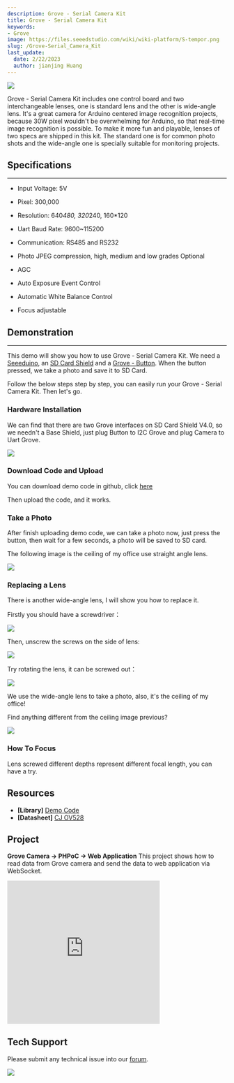 ```yaml
---
description: Grove - Serial Camera Kit
title: Grove - Serial Camera Kit
keywords:
- Grove
image: https://files.seeedstudio.com/wiki/wiki-platform/S-tempor.png
slug: /Grove-Serial_Camera_Kit
last_update:
  date: 2/22/2023
  author: jianjing Huang
---
```

<!-- ---
name: Grove - Serial Camera Kit
category: Sensor
bzurl: https://www.seeedstudio.com/Grove-Serial-Camera-Kit-p-1608.html
oldwikiname:  Grove - Serial Camera Kit
prodimagename: GSCK_Introduction.jpg
surveyurl: https://www.research.net/r/Grove_Serial_Camera_Kit
sku:  101020000
--- -->

![](https://files.seeedstudio.com/wiki/Grove-Serial_Camera_Kit/img/GSCK_Introduction.jpg)

Grove - Serial Camera Kit includes one control board and two interchangeable lenses, one is standard lens and the other is wide-angle lens. It's a great camera for Arduino centered image recognition projects, because 30W pixel wouldn't be overwhelming for Arduino, so that real-time image recognition is possible. To make it more fun and playable, lenses of two specs are shipped in this kit. The standard one is for common photo shots and the wide-angle one is specially suitable for monitoring projects.

## Specifications

---

* Input Voltage: 5V

* Pixel: 300,000

* Resolution: 640*480, 320*240, 160*120

* Uart Baud Rate: 9600~115200

* Communication: RS485 and RS232

* Photo JPEG compression, high, medium and low grades Optional

* AGC

* Auto Exposure Event Control

* Automatic White Balance Control

* Focus adjustable

## Demonstration

---
This demo will show you how to use Grove - Serial Camera Kit. We need a [Seeeduino](https://www.seeedstudio.com/seeeduino-v30-atmega-328p-p-669.html?cPath=6_7), an [SD Card Shield](https://www.seeedstudio.com/sd-card-shield-v40-p-1381.html?cPath=105) and a [Grove - Button](/Grove-Button). When the button pressed, we take a photo and save it to SD Card.

Follow the below steps step by step, you can easily run your Grove - Serial Camera Kit. Then let's go.

### Hardware Installation

We can find that there are two Grove interfaces on SD Card Shield V4.0, so we needn't a Base Shield, just plug Button to I2C Grove and plug Camera to Uart Grove.

![](https://files.seeedstudio.com/wiki/Grove-Serial_Camera_Kit/img/GSCK_Hardware.jpg)

### Download Code and Upload

You can download demo code in github, click [here](https://github.com/Seeed-Studio/Grove_Serial_Camera_Kit)

Then upload the code, and it works.

### Take a Photo

After finish uploading demo code, we can take a photo now, just press the button, then wait for a few seconds, a photo will be saved to SD card.

The following image is the ceiling of my office use straight angle lens.

![](https://files.seeedstudio.com/wiki/Grove-Serial_Camera_Kit/img/GSCK_60.jpg)

### Replacing a Lens

There is another wide-angle lens, I will show you how to replace it.

Firstly you should have a screwdriver：

![](https://files.seeedstudio.com/wiki/Grove-Serial_Camera_Kit/img/GSCK_Step1.jpg)

Then, unscrew the screws on the side of lens:

![](https://files.seeedstudio.com/wiki/Grove-Serial_Camera_Kit/img/GSCK_Step2.jpg)

Try rotating the lens, it can be screwed out：

![](https://files.seeedstudio.com/wiki/Grove-Serial_Camera_Kit/img/GSCK_Step3.jpg)

We use  the wide-angle lens to take a photo, also, it's  the ceiling of my office!

Find anything different from the ceiling image previous?

![](https://files.seeedstudio.com/wiki/Grove-Serial_Camera_Kit/img/GSCK_90.jpg)

### How To Focus

Lens screwed different depths represent different focal length, you can have a try.

## Resources

* **[Library]** [Demo Code](https://github.com/Seeed-Studio/Grove_Serial_Camera_Kit)
* **[Datasheet]** [CJ OV528](https://files.seeedstudio.com/wiki/Grove-Serial_Camera_Kit/res/cj-ov528_protocol.pdf)

## Project

**Grove Camera -> PHPoC -> Web Application** This project shows how to read data from Grove camera and send the data to web application via WebSocket.

<iframe frameborder='0' height='327.5' scrolling='no' src='https://www.hackster.io/phpoc_man/grove-camera-phpoc-web-application-1dfd63/embed' width='350'></iframe>

## Tech Support

Please submit any technical issue into our [forum](https://forum.seeedstudio.com/). <br />
<p style={{textAlign: 'center'}}><a href="https://www.seeedstudio.com/act-4.html?utm_source=wiki&utm_medium=wikibanner&utm_campaign=newproducts" target="_blank"><img src="https://files.seeedstudio.com/wiki/Wiki_Banner/new_product.jpg" /></a></p>
